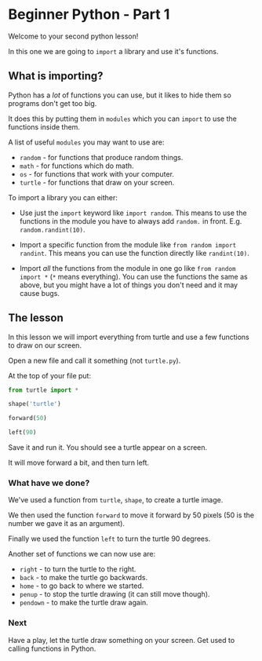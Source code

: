 # Beginner Python - Part 1

Welcome to your second python lesson!

In this one we are going to `import` a library and use
it's functions.

## What is importing?

Python has a _lot_ of functions you can use, but it likes to
hide them so programs don't get too big.

It does this by putting them in `modules` which you can `import`
to use the functions inside them.

A list of useful `modules` you may want to use are:

- `random` - for functions that produce random things.
- `math` - for functions which do math.
- `os` - for functions that work with your computer.
- `turtle` - for functions that draw on your screen.

To import a library you can either:

- Use just the `import` keyword like `import random`.
  This means to use the functions in the module you have to 
  always add `random.` in front. E.g. `random.randint(10)`.
  
- Import a specific function from the module like 
  `from random import randint`. This means you can use the function
  directly like `randint(10)`.
  
- Import _all_ the functions from the module in one go like
  `from random import *` (`*` means everything). You can use 
  the functions the same as above, but you might have a lot of 
  things you don't need and it may cause bugs.

## The lesson

In this lesson we will import everything from turtle and use 
a few functions to draw on our screen.

Open a new file and call it something (not `turtle.py`).

At the top of your file put:

```python
from turtle import *

shape('turtle')

forward(50)

left(90)
```

Save it and run it. You should see a turtle appear on a screen.

It will move forward a bit, and then turn left.

### What have we done?

We've used a function from `turtle`, `shape`, to create a turtle 
image.

We then used the function `forward` to move it forward by 50 pixels
(50 is the number we gave it as an argument).

Finally we used the function `left` to turn the turtle 90 degrees.

Another set of functions we can now use are:

- `right` - to turn the turtle to the right.
- `back` - to make the turtle go backwards.
- `home` - to go back to where we started.
- `penup` - to stop the turtle drawing (it can still move though).
- `pendown` - to make the turtle draw again.

### Next

Have a play, let the turtle draw something on your screen. Get used 
to calling functions in Python.